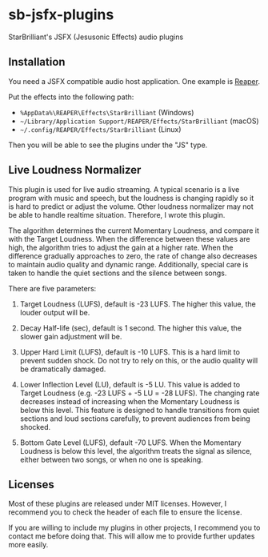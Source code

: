 # sb-jsfx-plugins
StarBrilliant's JSFX (Jesusonic Effects) audio plugins

## Installation

You need a JSFX compatible audio host application. One example is [Reaper](https://www.reaper.fm).

Put the effects into the following path:
- `%AppData%\REAPER\Effects\StarBrilliant` (Windows)
- `~/Library/Application Support/REAPER/Effects/StarBrilliant` (macOS)
- `~/.config/REAPER/Effects/StarBrilliant` (Linux)

Then you will be able to see the plugins under the "JS" type.

## Live Loudness Normalizer

This plugin is used for live audio streaming. A typical scenario is a live program with music and speech, but the loudness is changing rapidly so it is hard to predict or adjust the volume. Other loudness normalizer may not be able to handle realtime situation. Therefore, I wrote this plugin.

The algorithm determines the current Momentary Loudness, and compare it with the Target Loudness. When the difference between these values are high, the algorithm tries to adjust the gain at a higher rate. When the difference gradually approaches to zero, the rate of change also decreases to maintain audio quality and dynamic range. Additionally, special care is taken to handle the quiet sections and the silence between songs.

There are five parameters:

1. Target Loudness (LUFS), default is -23 LUFS.
   The higher this value, the louder output will be.

2. Decay Half-life (sec), default is 1 second.
   The higher this value, the slower gain adjustment will be.

3. Upper Hard Limit (LUFS), default is -10 LUFS.
   This is a hard limit to prevent sudden shock. Do not try to rely on this, or the audio quality will be dramatically damaged.

4. Lower Inflection Level (LU), default is -5 LU.
   This value is added to Target Loudness (e.g. -23 LUFS + -5 LU = -28 LUFS). The changing rate decreases instead of increasing when the Momentary Loudness is below this level. This feature is designed to handle transitions from quiet sections and loud sections carefully, to prevent audiences from being shocked.

5. Bottom Gate Level (LUFS), default -70 LUFS.
   When the Momentary Loudness is below this level, the algorithm treats the signal as silence, either between two songs, or when no one is speaking.

## Licenses

Most of these plugins are released under MIT licenses. However, I recommend you to check the header of each file to ensure the license.

If you are willing to include my plugins in other projects, I recommend you to contact me before doing that. This will allow me to provide further updates more easily.
